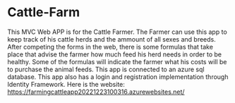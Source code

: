 # Cattle-Farm

This MVC Web APP is for the Cattle Farmer. The Farmer can use this app to keep track of his cattle herds and the ammount of all sexes and breeds.
After competing the forms in the web, there is some formulas that take place that advise the farmer how much feed his herd needs in order to be healthy.
Some of the formulas will indicate the farmer what his costs will be to purchase the animal feeds.
This app is connected to an azure sql database.
This app also has a login and registration implementation through Identity Framework.
Here is the website: https://farmingcattleapp20221223100316.azurewebsites.net/

